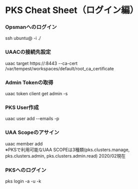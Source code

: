 # PKS Cheat Sheet（ログイン編）

### Opsmanへのログイン
ssh ubuntu@<OPSMAN-FQDN> -i ./<KEY>  

### UAACの接続先設定
uaac target https://<PKS-FQDN>:8443 --ca-cert /var/tempest/workspaces/default/root_ca_certificate  

### Admin Tokenの取得
uaac token client get admin -s <SECRET>  

### PKS User作成
uaac user add <USERID> --emails <EMAILADDRESS> -p <PASSWORD>  

### UAA Scopeのアサイン
uaac member add <UAASCOPE> <USERID>  
※PKSで利用可能なUAA SCOPEは3種類(pks.clusters.manage, pks.clusters.admin, pks.clusters.admin.read) 2020/02現在  

### PKSへのログイン
pks login -a <PKS-API> -u <USERNAME> -k  
